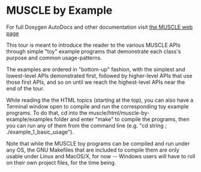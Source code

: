 # MUSCLE by Example

For full Doxygen AutoDocs and other documentation visit [the MUSCLE web page](https://public.msli.com/lcs/muscle/)

This tour is meant to introduce the reader to the various MUSCLE APIs through simple
"toy" example programs that demonstrate each class's purpose and common usage-patterns.

The examples are ordered in "bottom-up" fashion, with the simplest and lowest-level
APIs demonstrated first, followed by higher-level APIs that use those first APIs,
and so on until we reach the highest-level APIs near the end of the tour.

While reading the the HTML topics (starting at the top), you can also have a Terminal
window open to compile and run the corresponding toy example programs.  To do that,
cd into the muscle/html/muscle-by-example/examples folder and enter "make" to
compile the programs, then you can run any of them from the command line
(e.g. "cd string ; ./example_1_basic_usage").

Note that while the MUSCLE toy programs can be compiled and run under any OS, the GNU Makefiles
that are included to compile them are only usable under Linux and MacOS/X, for now -- Windows
users will have to roll on their own project files, for the time being.
